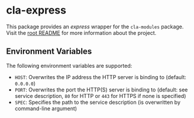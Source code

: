 # cla-express

This package provides an *express* wrapper for the `cla-modules` package. Visit the [root README](../../README.md) for more information about the project.

## Environment Variables

The following environment variables are supported:

- `HOST`: Overwrites the IP address the HTTP server is binding to (default: `0.0.0.0`)
- `PORT`: Overwrites the port the HTTP(S) server is binding to (default: see service description, `80` for HTTP or `443` for HTTPS if none is specified)
- `SPEC`: Specifies the path to the service description (is overwritten by command-line argument)
